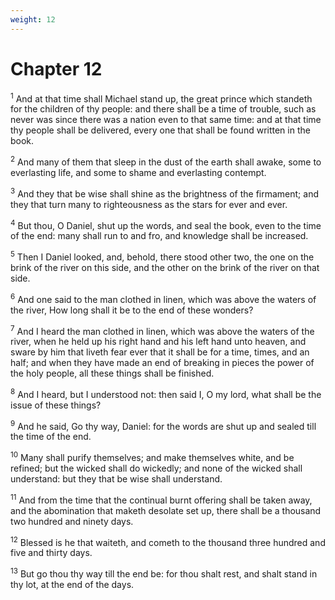 ```yaml
---
weight: 12
---
```


# Chapter 12

<sup>1</sup> And at that time shall Michael stand up, the great prince which standeth for the children of thy people: and there shall be a time of trouble, such as never was since there was a nation even to that same time: and at that time thy people shall be delivered, every one that shall be found written in the book. 

<sup>2</sup> And many of them that sleep in the dust of the earth shall awake, some to everlasting life, and some to shame and everlasting contempt. 

<sup>3</sup> And they that be wise shall shine as the brightness of the firmament; and they that turn many to righteousness as the stars for ever and ever. 

<sup>4</sup> But thou, O Daniel, shut up the words, and seal the book, even to the time of the end: many shall run to and fro, and knowledge shall be increased. 

<sup>5</sup> Then I Daniel looked, and, behold, there stood other two, the one on the brink of the river on this side, and the other on the brink of the river on that side. 

<sup>6</sup> And one said to the man clothed in linen, which was above the waters of the river, How long shall it be to the end of these wonders? 

<sup>7</sup> And I heard the man clothed in linen, which was above the waters of the river, when he held up his right hand and his left hand unto heaven, and sware by him that liveth fear ever that it shall be for a time, times, and an half; and when they have made an end of breaking in pieces the power of the holy people, all these things shall be finished. 

<sup>8</sup> And I heard, but I understood not: then said I, O my lord, what shall be the issue of these things? 

<sup>9</sup> And he said, Go thy way, Daniel: for the words are shut up and sealed till the time of the end. 

<sup>10</sup> Many shall purify themselves; and make themselves white, and be refined; but the wicked shall do wickedly; and none of the wicked shall understand: but they that be wise shall understand. 

<sup>11</sup> And from the time that the continual burnt offering shall be taken away, and the abomination that maketh desolate set up, there shall be a thousand two hundred and ninety days. 

<sup>12</sup> Blessed is he that waiteth, and cometh to the thousand three hundred and five and thirty days. 

<sup>13</sup> But go thou thy way till the end be: for thou shalt rest, and shalt stand in thy lot, at the end of the days. 

